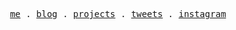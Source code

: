 <p align="center">
  <samp>
    <a href="https://yuguo.im">me</a> .
    <a href="https://yuguo.im/posts">blog</a> .
    <a href="https://yuguo.im/projects">projects</a> .
    <a href="https://twitter.com/yuguo_im">tweets</a> .
    <a href="https://instagram.com/yuguo_im">instagram</a>
  </samp>
</p>
